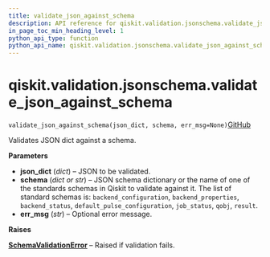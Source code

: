 ```yaml
---
title: validate_json_against_schema
description: API reference for qiskit.validation.jsonschema.validate_json_against_schema
in_page_toc_min_heading_level: 1
python_api_type: function
python_api_name: qiskit.validation.jsonschema.validate_json_against_schema
---
```


# qiskit.validation.jsonschema.validate\_json\_against\_schema

<span id="qiskit.validation.jsonschema.validate_json_against_schema" />

`validate_json_against_schema(json_dict, schema, err_msg=None)`[GitHub](https://github.com/qiskit/qiskit/tree/stable/0.18/qiskit/validation/jsonschema/schema_validation.py "view source code")

Validates JSON dict against a schema.

**Parameters**

*   **json\_dict** (*dict*) – JSON to be validated.
*   **schema** (*dict or str*) – JSON schema dictionary or the name of one of the standards schemas in Qiskit to validate against it. The list of standard schemas is: `backend_configuration`, `backend_properties`, `backend_status`, `default_pulse_configuration`, `job_status`, `qobj`, `result`.
*   **err\_msg** (*str*) – Optional error message.

**Raises**

[**SchemaValidationError**](qiskit.validation.jsonschema.SchemaValidationError "qiskit.validation.jsonschema.SchemaValidationError") – Raised if validation fails.

